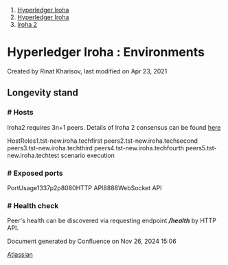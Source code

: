 1. [Hyperledger Iroha](index.html)
2. [Hyperledger Iroha](Hyperledger-Iroha_20873224.html)
3. [Iroha 2](Iroha-2_21012047.html)

# Hyperledger Iroha : Environments

Created by Rinat Kharisov, last modified on Apr 23, 2021

## Longevity stand

### # Hosts

Iroha2 requires 3n+1 peers. Details of Iroha 2 consensus can be found [here](https://github.com/hyperledger/iroha/blob/iroha2/docs/source/iroha_2_whitepaper.md)

HostRoles1.tst-new.iroha.techfirst peers2.tst-new.iroha.techsecond peers3.tst-new.iroha.techthird peers4.tst-new.iroha.techfourth peers5.tst-new.iroha.techtest scenario execution

### # Exposed ports

PortUsage1337p2p8080HTTP API8888WebSocket API

### # Health check

Peer's health can be discovered via requesting endpoint ***/health*** by HTTP API.

Document generated by Confluence on Nov 26, 2024 15:06

[Atlassian](http://www.atlassian.com/)
